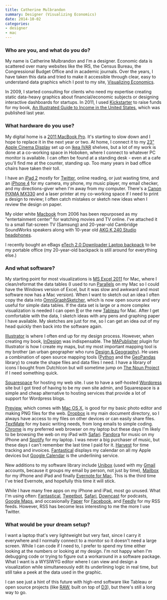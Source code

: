 ```yaml
---
title: Catherine Mulbrandon
summary: Designer (Visualizing Economics)
date: 2014-10-02
categories:
- designer
- mac
---
```


### Who are you, and what do you do?

My name is Catherine Mulbrandon and I'm a designer. Economic data is scattered over many websites like the IRS, the Census Bureau, the Congressional Budget Office and in academic journals. Over the years, I have taken this data and tried to make it accessible through clear, easy to understand data graphics which I post to my site, [Visualizing Economics](http://visualizingeconomics.com/ "Catherine's website.").

In 2009, I started consulting for clients who need my expertise creating static data-heavy graphics about financial/economic subjects or designing interactive dashboards for startups. In 2011, I used [Kickstarter][] to raise funds for my book, [An Illustrated Guide to Income in the United States](http://visualizingeconomics.com/book/ "Catherine's book."), which was published last year.

### What hardware do you use?

My digital home is a [2011 MacBook Pro][macbook-pro]. It's starting to slow down and I hope to replace it in the next year or two. At home, I connect it to my [23" Apple Cinema Display][cinema-display] set up on [Ikea IVAR][ivar] shelves, but a lot of my work is done at a co-working space in Hoboken, where I connect to whatever PC monitor is available. I can often be found at a standing desk - even at a cafe you'll find me at the counter, standing up. Too many years in bad office chairs have taken their toll. 

I have an [iPad 2][ipad-2] mostly for [Twitter][], online reading, or just wasting time, and an [iPhone 4][iphone-4] for my camera, my phone, my music player, my email checker, and my directions-giver when I'm away from my computer. There's a [Canon PIXMA MX330][pixma-mx330] and a laser printer at my co-working space if I need to print a design to review; I often catch mistakes or sketch new ideas when I review the design on paper.

My older white [Macbook][] from 2006 has been repurposed as my "entertainment center" for watching movies and TV online. I've attached it to a small flat-screen TV (Samsung) and 20-year-old Cambridge SoundWorks speakers along with 10-year old [AKG K 240 Studio headphones][k-240-studio]. 

I recently bought an eBags [eTech 2.0 Downloader Laptop backpack][etech-2.0-downloader] to be my portable office (my 20-year-old backpack is still around for everything else.)

### And what software?

My starting point for most visualizations is [MS Excel 2011][excel] for Mac, where I clean/reformat the data tables (I used to run [Parallels][parallels-desktop] on my Mac so I could have the Windows version of Excel, but it was slow and awkward and most software now has a Mac version). When I want to sketch out an idea I often copy the data into [OmniGraphSketcher][], which is now open source and very useful for simple data tables. If the data set is large or a more complex visualization is needed I can open [R][] or the new [Tableau][public] for Mac. After I get comfortable with the data, I sketch ideas with any pens and graphing paper I have available. My sketches are just for me, so I can get an idea out of my head quickly then back into the software again. 

[Illustrator][] is where I often end up for my design process. However, when creating my book, [InDesign][] was indispensable. The [MAPublisher][] plugin for Illustrator is how I create my maps, but my most important mapping tool is my brother (an urban geographer who runs [Design &amp; Geography](http://designandgeography.com/ "Matthew's design and map website.")). He uses a combination of open source mapping tools ([Python][] and the [GeoPandas][] library) to create the shape files and data files I need. I have a library of icons I bought from DutchIcon but will sometime jump on [The Noun Project][the-noun-project] if I need something quick.

[Squarespace][] for hosting my web site. I use to have a self-hosted [Wordpress][] site but I got tired of having to be my own site admin, and Squarespace is a simple and cheap alternative to hosting services that provide a lot of support for Wordpress blogs. 

[Preview][], which comes with [Mac OS X][macos], is good for my basic photo editor and making PNG files for the web. [Dropbox][] is my main document directory, so I always have access to my files on other devices or can easily share files. [TextMate][] for my basic writing needs, from long emails to simple coding. [Chrome][] is my preferred web browser on my laptop but these days I'm likely to be browsing the web on my iPad with [Safari][]. [Pandora][] for music on my iPhone and [Spotify][] for my laptop. I was never a big purchaser of music, but these days I can't remember the last time I paid for it. [Harvest][] for time tracking and invoices. [Fantastical][] displays my calendar on all my Apple devices but [Google Calendar][google-calendar] is the underlining service.

New additions to my software library include [Unibox][] (used with my [Gmail][] accounts, because it groups my email by person, not just by time), [Mailbox][] for my iPhone and iPad and finally [Evernote for Mac][evernote-mac]. This is the third time I've tried Evernote, and hopefully this time it will stick.

While I have many free apps on my iPhone and iPad, most go unused. What I'm using often: [Fantastical][fantastical-ios], [Tweetbot][tweetbot-ios], [Safari][safari-ios], [Downcast][downcast-ios] for podcasts, [Google Maps][google-maps-ios], and occasionally [Paper][paper-ios.2] for [Facebook][], and [Feedly][feedly-ios] for my RSS feeds. However, RSS has become less interesting to me the more I use Twitter.

### What would be your dream setup?

I want a laptop that's very lightweight but very fast, since I carry it everywhere and I normally connect to a monitor so it doesn't need a large screen. While I can code if I need to, I prefer to spend my time either looking at the numbers or looking at my design. I'm not happy when I'm debugging code or trying to figure out a workaround in a software package. What I want is a WYSIWYG editor where I can view and design a visualization while simultaneously edit its underlining logic in real time, but still take a peek at the data used in the graphic.

I can see just a hint of this future with high-end software like Tableau or open source projects (like [RAW][], built on top of [D3][d3.js]), but there's still a long way to go.

[chrome]: https://www.google.com/intl/en/chrome/ "A WebKit-based browser, where each tab runs in its own thread."
[cinema-display]: https://en.wikipedia.org/wiki/Apple_Cinema_Display "An LCD display."
[d3.js]: https://d3js.org/ "A Javascript framework for manipulating data."
[downcast-ios]: http://www.downcastapp.com/ "An app for downloading podcasts."
[dropbox]: https://www.dropbox.com/ "Online syncing and storage."
[etech-2.0-downloader]: https://www.ebags.com/block.html?url=L3Byb2R1Y3QvZWJhZ3MvZXRlY2gtMjAtZG93bmxvYWRlci1sYXB0b3AtYmFja3BhY2svMjQ1ODU1Pw==&uuid=11367339-fad1-11ed-a68f-656245766477&vid= "A laptop backpack."
[evernote-mac]: https://evernote.com/ "A Mac client for the note/image service."
[excel]: https://www.microsoft.com/en-us/microsoft-365/excel "A spreadsheet application."
[facebook]: https://www.facebook.com/ "A social networking site."
[fantastical-ios]: http://web.archive.org/web/20230816150357/https://flexibits.com/fantastical "An alternative calendar app."
[fantastical]: https://flexibits.com/fantastical "A calendaring app for the Mac."
[feedly-ios]: https://apps.apple.com/us/app/feedly/id396069556 "An app for the feed reading service."
[geopandas]: http://web.archive.org/web/20211102052243/https://geopandas.org/ "A Python library for working with map data."
[gmail]: https://mail.google.com/mail/u/0/ "Web-based email."
[google-calendar]: https://en.wikipedia.org/wiki/Google_Calendar "A web-based calendar client."
[google-maps-ios]: https://apps.apple.com/us/app/id585027354 "An app for the map service."
[harvest]: https://www.getharvest.com/ "A time-tracking and invoice web service."
[illustrator]: https://www.adobe.com/products/illustrator.html "A vector graphics editor."
[indesign]: https://www.adobe.com/products/indesign.html "A desktop/web publishing application."
[ipad-2]: https://www.apple.com/ipad/ "A tablet device."
[iphone-4]: https://en.wikipedia.org/wiki/IPhone_4 "A smartphone."
[ivar]: http://web.archive.org/web/20190506094713/https://www.ikea.com/us/en/catalog/categories/departments/living_room/11703/ "A customisable storage system."
[k-240-studio]: http://web.archive.org/web/20220614014420/https://www.akg.com/404 "Studio headphones."
[kickstarter]: http://web.archive.org/web/20221227013734/https://www.kickstarter.com/ "A service for crowdfunding projects."
[macbook-pro]: https://www.apple.com/macbook-pro/ "A laptop."
[macbook]: https://en.wikipedia.org/wiki/MacBook "A laptop."
[macos]: https://en.wikipedia.org/wiki/MacOS "An operating system for Mac hardware."
[mailbox]: http://web.archive.org/web/20171224163851/http://www.mailboxapp.com:80/? "A email client."
[mapublisher]: http://web.archive.org/web/20230707090853/https://www.avenza.com/mapublisher/ "A map-making plugin for Illustrator."
[omnigraphsketcher]: https://www.omnigroup.com/omnigraphsketcher "Mac software for drawing graphs."
[pandora]: http://www.pandora.com/restricted "A personalised Internet radio station."
[paper-ios.2]: https://apps.apple.com/us/app/paper-stories-from-facebook/id794163692 "An alternative view of your Facebook feed."
[parallels-desktop]: https://www.parallels.com/products/desktop/ "A PC emulator for the Mac."
[pixma-mx330]: http://web.archive.org/web/20160318021007/http://www.amazon.com:80/Canon-PIXMA-Inkjet-All-In-One-Printer/dp/B001R4C5VK "An inkjet printer/copier/fax/scanner."
[preview]: https://en.wikipedia.org/wiki/Preview_(Mac_OS) "An image viewer included with Mac OS X."
[public]: https://public.tableau.com/app "Visualisation software."
[python]: https://www.python.org/ "An interpreted scripting language."
[r]: http://www.r-project.org/ "Software for statistical computing and graphics."
[raw]: http://web.archive.org/web/20230805073053/https://www.rawgraphs.io/ "A vector-based visualisation library."
[safari-ios]: https://en.wikipedia.org/wiki/Safari_(web_browser)#iOS-specific_features "A web browser included with iOS."
[safari]: https://www.apple.com/safari/ "A fast web browser."
[spotify]: https://open.spotify.com/__noul__?pfhp=2c2ccb58-8a92-4713-a1c0-8b43b3090b49 "A music streaming service."
[squarespace]: https://www.squarespace.com/ "A site hosting/creation service."
[textmate]: https://macromates.com/ "A text editor for the Mac."
[the-noun-project]: https://thenounproject.com/ "A collection of icons representing nouns."
[tweetbot-ios]: https://tapbots.com/tweetbot/ "A Twitter client for iOS."
[twitter]: http://web.archive.org/web/20230525035323/https://twitter.com/ "An online micro-blogging platform."
[unibox]: https://www.uniboxapp.com/ "A Mac app for organising your email."
[wordpress]: https://wordpress.com/ "Weblog publishing software."
